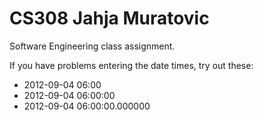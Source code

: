 # CS308 Jahja Muratovic
Software Engineering class assignment.

If you have problems entering the date times, try out these:
* 2012-09-04 06:00
* 2012-09-04 06:00:00
* 2012-09-04 06:00:00.000000
